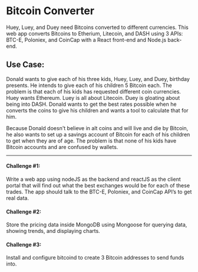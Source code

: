 # Bitcoin Converter

Huey, Luey, and Duey need Bitcoins converted to different currencies. This web app converts Bitcoins to Etherium, Litecoin, and DASH using 3 APIs: BTC-E, Poloniex, and CoinCap with a React front-end and Node.js back-end.

## Use Case:
Donald wants to give each of his three kids, Huey, Luey, and Duey, birthday presents. He intends to give each of his children 5 Bitcoin each. The problem is that each of his kids has requested different coin currencies. Huey wants Ethereum. Luey is all about Litecoin. Duey is gloating about being into DASH. Donald wants to get the best rates possible when he converts the coins to give his children and wants a tool to calculate that for him.

Because Donald doesn't believe in alt coins and will live and die by Bitcoin, he also wants to set up a savings account of Bitcoin for each of his children to get when they are of age. The problem is that none of his kids have Bitcoin accounts and are confused by wallets.

---

#### Challenge #1:
Write a web app using nodeJS as the backend and reactJS as the client portal that will find out what the best exchanges would be for each of these trades. The app should talk to the BTC-E, Poloniex, and CoinCap API’s to get real data.

#### Challenge #2:
Store the pricing data inside MongoDB using Mongoose for querying data, showing trends, and displaying charts.

#### Challenge #3:
Install and configure bitcoind to create 3 Bitcoin addresses to send funds into.
